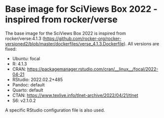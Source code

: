 # Base image for SciViews Box 2022 - inspired from rocker/verse

The base image for the SciViews Box 2022 is inspired from rocker/verse:4.1.3 (<https://github.com/rocker-org/rocker-versioned2/blob/master/dockerfiles/verse_4.1.3.Dockerfile>). All versions are fixed:

-   Ubuntu: focal
-   R: 4.1.3
-   CRAN: <https://packagemanager.rstudio.com/cran/__linux__/focal/2022-04-21>
-   RStudio: 2022.02.2+485
-   Pandoc: default
-   Quarto: default
-   CTAN: <https://www.texlive.info/tlnet-archive/2022/04/21/tlnet>
-   S6: v2.1.0.2

A specific RStudio configuration file is also used.
